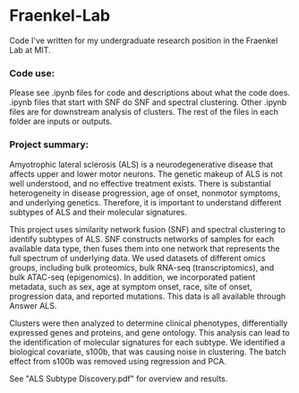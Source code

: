 # Fraenkel-Lab
Code I've written for my undergraduate research position in the Fraenkel Lab at MIT.

### Code use:
Please see .ipynb files for code and descriptions about what the code does. .ipynb files that start with SNF do SNF and spectral clustering. Other .ipynb files are for downstream analysis of clusters. The rest of the files in each folder are inputs or outputs.

### Project summary:
Amyotrophic lateral sclerosis (ALS) is a neurodegenerative disease that affects upper
and lower motor neurons. The genetic makeup of ALS is not well understood, and no effective treatment exists. There is substantial heterogeneity in disease progression, age of onset, nonmotor symptoms, and underlying genetics. Therefore, it is important to understand different subtypes of ALS and their molecular signatures.

This project uses similarity network fusion (SNF) and spectral clustering to identify subtypes of ALS. SNF constructs networks of samples for each available data type, then fuses them into one network that represents the full spectrum of underlying data. We used datasets of different omics groups, including bulk proteomics, bulk RNA-seq (transcriptomics), and bulk ATAC-seq (epigenomics). In addition, we incorporated patient metadata, such as sex, age at symptom onset, race, site of onset, progression data, and reported mutations. This data is all available through Answer ALS.

Clusters were then analyzed to determine clinical
phenotypes, differentially expressed genes and proteins, and gene ontology.
This analysis can lead to the identification of molecular signatures for each subtype. We identified a biological covariate, s100b, that was causing noise in clustering. The batch effect from s100b was removed using regression and PCA. 

See "ALS Subtype Discovery.pdf" for overview and results.
